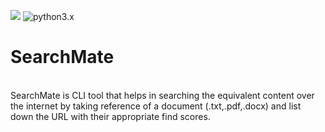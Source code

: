 <img src = "https://img.shields.io/github/license/techyhoney/SearchMate" /> ![python3.x](https://img.shields.io/badge/python-3.x-brightgreen.svg)  
# SearchMate
<br>
SearchMate is CLI tool that helps in searching the equivalent content over the internet by taking reference of a document (.txt,.pdf,.docx) and list down the URL with their appropriate find scores.
